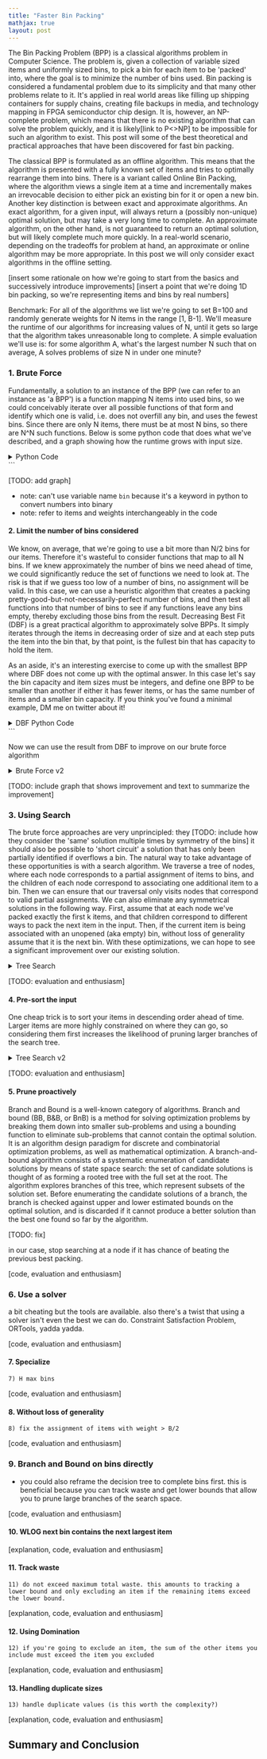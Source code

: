 ```yaml
---
title: "Faster Bin Packing"
mathjax: true
layout: post
---
```

The Bin Packing Problem (BPP) is a classical algorithms problem in Computer Science. The problem is, given a collection of variable sized items and uniformly sized bins, to pick a bin for each item to be 'packed' into, where the goal is to minimize the number of bins used. Bin packing is considered a fundamental problem due to its simplicity and that many other problems relate to it. It's applied in real world areas like filling up shipping containers for supply chains, creating file backups in media, and technology mapping in FPGA semiconductor chip design. It is, however, an NP-complete problem, which means that there is no existing algorithm that can solve the problem quickly, and it is likely[link to P<>NP] to be impossible for such an algorithm to exist. This post will some of the best theoretical and practical approaches that have been discovered for fast bin packing.

The classical BPP is formulated as an offline algorithm. This means that the algorithm is presented with a fully known set of items and tries to optimally rearrange them into bins. There is a variant called Online Bin Packing, where the algorithm views a single item at a time and incrementally makes an irrevocable decision to either pick an existing bin for it or open a new bin. Another key distinction is between exact and approximate algorithms. An exact algorithm, for a given input, will always return a (possibly non-unique) optimal solution, but may take a very long time to complete. An approximate algorithm, on the other hand, is not guaranteed to return an optimal solution, but will likely complete much more quickly. In a real-world scenario, depending on the tradeoffs for problem at hand, an approximate or online algorithm may be more appropriate. In this post we will only consider exact algorithms in the offline setting. 

[insert some rationale on how we're going to start from the basics and successively introduce improvements]
[insert a point that we're doing 1D bin packing, so we're representing items and bins by real numbers]

Benchmark:
For all of the algorithms we list we're going to set B=100 and randomly generate weights for N items in the range [1, B-1]. We'll measure the runtime of our algorithms for increasing values of N, until it gets so large that the algorithm takes unreasonable long to complete. A simple evaluation we'll use is: for some algorithm A, what's the largest number N such that on average, A solves problems of size N in under one minute?

### 1. Brute Force ###
Fundamentally, a solution to an instance of the BPP (we can refer to an instance as 'a BPP') is a function mapping N items into used bins, so we could conceivably iterate over all possible functions of that form and identify which one is valid, i.e. does not overfill any bin, and uses the fewest bins. Since there are only N items, there must be at most N bins, so there are N^N such functions. Below is some python code that does what we've described, and a graph showing how the runtime grows with input size.

<details>
    <summary>Python Code</summary>
```python
import collections
import itertools

def pack_brute_force(weights, B):
    best_pack = None
    N = len(weights)
    for bin_indexes in itertools.product(*[range(N)] * N):
        pack = collections.defaultdict(list)
        for item, bin_index in zip(weights, bin_indexes):
            pack[bin_index].append(item)

        if all(sum(b) <= B for b in pack.values()) and (
            best_pack is None or len(pack) < len(best_pack)
        ):
            best_pack = list(pack.values())
    return best_pack
</details>
```

[TODO: add graph]

* note: can't use variable name `bin` because it's a keyword in python to convert numbers into binary
* note: refer to items and weights interchangeably in the code

#### 2. Limit the number of bins considered ####

We know, on average, that we're going to use a bit more than N/2 bins for our items. Therefore it's wasteful to consider functions that map to all N bins. If we knew approximately the number of bins we need ahead of time, we could significantly reduce the set of functions we need to look at. The risk is that if we guess too low of a number of bins, no assignment will be valid. In this case, we can use a heuristic algorithm that creates a packing pretty-good-but-not-necessarily-perfect number of bins, and then test all functions into that number of bins to see if any functions leave any bins empty, thereby excluding those bins from the result. Decreasing Best Fit (DBF) is a great practical algorithm to approximately solve BPPs. It simply iterates through the items in decreasing order of size and at each step puts the item into the bin that, by that point, is the fullest bin that has capacity to hold the item.

As an aside, it's an interesting exercise to come up with the smallest BPP where DBF does not come up with the optimal answer. In this case let's say the bin capacity and item sizes must be integers, and define one BPP to be smaller than another if either it has fewer items, or has the same number of items and a smaller bin capacity. If you think you've found a minimal example, DM me on twitter about it!

<details>
    <summary>DBF Python Code</summary>
    ```python
    def pack_DBF(weights, B):  # decreasing best fit
    weights = list(reversed(sorted(weights)))
    bins = []
    bin_weights = []
    for w in weights:
        weight_limit = B - w

        eligible_bins = [
            (i, v) for i, v in enumerate(bin_weights) if v <= weight_limit
        ]
        if eligible_bins:
            max_bin_weight_index = max(eligible_bins, key=lambda x: x[1])[0]
            bins[max_bin_weight_index].append(w)
            bin_weights[max_bin_weight_index] += w
        else:
            bins.append([w])
            bin_weights.append(w)

    return bins
</details>
    ```

Now we can use the result from DBF to improve on our brute force algorithm

<details>
    <summary>Brute Force v2</summary>
    ```python
    def pack_brute_force_v2(weights, B):
        best_pack = None
        N = len(weights)
        H = len(pack_DBF(weights, B))
        for bin_indexes in itertools.product(*[range(H)] * N):
            pack = collections.defaultdict(list)
            for item, bin_index in zip(weights, bin_indexes):
                pack[bin_index].append(item)

            if all(sum(b) <= B for b in pack.values()) and (
                best_pack is None or len(pack) < len(best_pack)
            ):
                best_pack = list(pack.values())
        return best_pack
    ```
</details>

[TODO: include graph that shows improvement and text to summarize the improvement]

### 3. Using Search ###

The brute force approaches are very unprincipled: they 
[TODO: include how they consider the 'same' solution multiple times by symmetry of the bins]
it should also be possible to 'short circuit' a solution that has only been partially identified if overflows a bin. The natural way to take advantage of these opportunities is with a search algorithm. We traverse a tree of nodes, where each node corresponds to a partial assignment of items to bins, and the children of each node correspond to associating one additional item to a bin. Then we can ensure that our traversal only visits nodes that correspond to valid partial assignments. We can also eliminate any symmetrical solutions in the following way. First, assume that at each node we've packed exactly the first k items, and that children correspond to different ways to pack the next item in the input. Then, if the current item is being associated with an unopened (aka empty) bin, without loss of generality assume that it is the next bin. With these optimizations, we can hope to see a significant improvement over our existing solution.

<details>
    <summary>Tree Search</summary>
    ```python
    def pack_incremental(weights, B, bins):
        if len(weights) == 0:
            yield bins
            return

        next_weight = weights[0]
        remaining_weights = weights[1:]

        for i, b in enumerate(bins):
            if sum(b) + next_weight <= B:
                bins[i].append(next_weight)
                for packing in pack_incremental(remaining_weights, B, bins):
                    yield packing
                bins[i].pop()

        bins.append([next_weight])
        for packing in pack_incremental(remaining_weights, B, bins):
            yield packing
        bins.pop()


    def pack_search(weights, B):
        bins = []
        best_packing = []
        for packing in pack_incremental(weights, B, bins):
            if not best_packing or len(packing) < len(best_packing):
                best_packing = [list(b) for b in packing]

        return best_packing
    ```
</details>

[TODO: evaluation and enthusiasm]

#### 4. Pre-sort the input ####

One cheap trick is to sort your items in descending order ahead of time. Larger items are more highly constrained on where they can go, so considering them first increases the likelihood of pruning larger branches of the search tree.

<details>
    <summary>Tree Search v2</summary>
    ```python
    def pack_search_v2(weights, B):
        return pack_search(list(reversed(sorted(weights))), B)
    ```
</details>

[TODO: evaluation and enthusiasm]

#### 5. Prune proactively ####

Branch and Bound is a well-known category of algorithms. 
Branch and bound (BB, B&B, or BnB) is a method for solving optimization problems by breaking them down into smaller sub-problems and using a bounding function to eliminate sub-problems that cannot contain the optimal solution. It is an algorithm design paradigm for discrete and combinatorial optimization problems, as well as mathematical optimization. A branch-and-bound algorithm consists of a systematic enumeration of candidate solutions by means of state space search: the set of candidate solutions is thought of as forming a rooted tree with the full set at the root. The algorithm explores branches of this tree, which represent subsets of the solution set. Before enumerating the candidate solutions of a branch, the branch is checked against upper and lower estimated bounds on the optimal solution, and is discarded if it cannot produce a better solution than the best one found so far by the algorithm.

[TODO: fix]

in our case, stop searching at a node if it has chance of beating the previous best packing.

[code, evaluation and enthusiasm]

### 6. Use a solver ###

a bit cheating but the tools are available. also there's a twist that using a solver isn't even the best we can do. Constraint Satisfaction Problem, ORTools, yadda yadda.

[code, evaluation and enthusiasm]

#### 7. Specialize ####
    7) H max bins

[code, evaluation and enthusiasm]

#### 8. Without loss of generality ####

    8) fix the assignment of items with weight > B/2 

[code, evaluation and enthusiasm]

### 9. Branch and Bound on bins directly ###

- you could also reframe the decision tree to complete bins first. this is beneficial because you can track waste and get lower bounds that allow you to prune large branches of the search space.

[code, evaluation and enthusiasm]

#### 10. WLOG next bin contains the next largest item ####

[explanation, code, evaluation and enthusiasm]

#### 11. Track waste ####
    11) do not exceed maximum total waste. this amounts to tracking a lower bound and only excluding an item if the remaining items exceed the lower bound.

[explanation, code, evaluation and enthusiasm]

#### 12. Using Domination ####
    12) if you're going to exclude an item, the sum of the other items you include must exceed the item you excluded

[explanation, code, evaluation and enthusiasm]

#### 13. Handling duplicate sizes ####

    13) handle duplicate values (is this worth the complexity?)

[explanation, code, evaluation and enthusiasm]

## Summary and Conclusion ##


